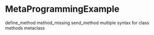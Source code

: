 # MetaProgrammingExample

define_method
method_missing
send_method
multiple syntax for class methods
metaclass 